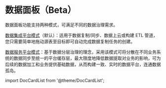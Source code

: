 # 数据面板（Beta）

数据面板功能支持两种模式，可满足不同的数据治理需求。

[数据集成平台模式](etl-mode)（默认）：适用于数据复制/同步、数据上云或构建 ETL 管道，您只需要简单地拖动源表至目标即可自动完成数据复制任务的创建。

[数据服务平台模式](daas-mode)：基于数据分层治理的理念，采用该模式可将分散在不同业务系统的数据同步至统一的平台缓存层，最大限度地降低数据提取对业务的影响，可为后续的数据加工和业务提供基础数据，从而构建一致、实时的数据平台，连通数据孤岛。

import DocCardList from '@theme/DocCardList';

<DocCardList />